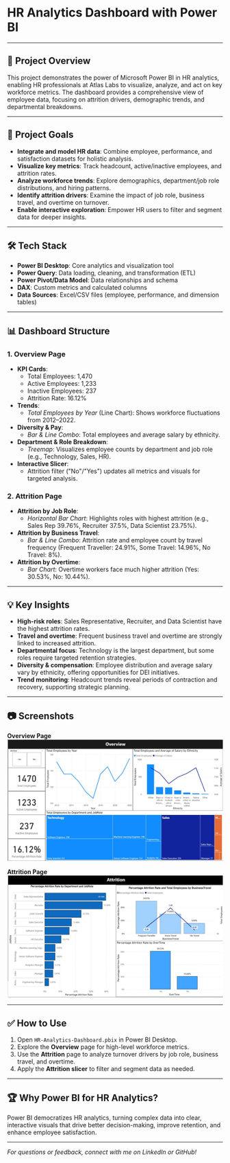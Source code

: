 # HR Analytics Dashboard with Power BI
---

## 🚀 Project Overview

This project demonstrates the power of Microsoft Power BI in HR analytics, enabling HR professionals at Atlas Labs to visualize, analyze, and act on key workforce metrics. The dashboard provides a comprehensive view of employee data, focusing on attrition drivers, demographic trends, and departmental breakdowns.

---

## 🎯 Project Goals

- **Integrate and model HR data**: Combine employee, performance, and satisfaction datasets for holistic analysis.
- **Visualize key metrics**: Track headcount, active/inactive employees, and attrition rates.
- **Analyze workforce trends**: Explore demographics, department/job role distributions, and hiring patterns.
- **Identify attrition drivers**: Examine the impact of job role, business travel, and overtime on turnover.
- **Enable interactive exploration**: Empower HR users to filter and segment data for deeper insights.

---

## 🛠️ Tech Stack

- **Power BI Desktop**: Core analytics and visualization tool
- **Power Query**: Data loading, cleaning, and transformation (ETL)
- **Power Pivot/Data Model**: Data relationships and schema
- **DAX**: Custom metrics and calculated columns
- **Data Sources**: Excel/CSV files (employee, performance, and dimension tables)

---

## 📊 Dashboard Structure

### 1. Overview Page

- **KPI Cards**:  
  - Total Employees: 1,470  
  - Active Employees: 1,233  
  - Inactive Employees: 237  
  - Attrition Rate: 16.12%
- **Trends**:  
  - *Total Employees by Year* (Line Chart): Shows workforce fluctuations from 2012–2022.
- **Diversity & Pay**:  
  - *Bar & Line Combo*: Total employees and average salary by ethnicity.
- **Department & Role Breakdown**:  
  - *Treemap*: Visualizes employee counts by department and job role (e.g., Technology, Sales, HR).
- **Interactive Slicer**:  
  - Attrition filter ("No"/"Yes") updates all metrics and visuals for targeted analysis.

### 2. Attrition Page

- **Attrition by Job Role**:  
  - *Horizontal Bar Chart*: Highlights roles with highest attrition (e.g., Sales Rep 39.76%, Recruiter 37.5%, Data Scientist 23.75%).
- **Attrition by Business Travel**:  
  - *Bar & Line Combo*: Attrition rate and employee count by travel frequency (Frequent Traveller: 24.91%, Some Travel: 14.96%, No Travel: 8%).
- **Attrition by Overtime**:  
  - *Bar Chart*: Overtime workers face much higher attrition (Yes: 30.53%, No: 10.44%).

---

## 💡 Key Insights

- **High-risk roles**: Sales Representative, Recruiter, and Data Scientist have the highest attrition rates.
- **Travel and overtime**: Frequent business travel and overtime are strongly linked to increased attrition.
- **Departmental focus**: Technology is the largest department, but some roles require targeted retention strategies.
- **Diversity & compensation**: Employee distribution and average salary vary by ethnicity, offering opportunities for DEI initiatives.
- **Trend monitoring**: Headcount trends reveal periods of contraction and recovery, supporting strategic planning.

---

## 📷 Screenshots

**Overview Page**  
![Overview](./screenshots/overview.jpg)

**Attrition Page**  
![Attrition](./screenshots/attrition.jpg)

---

## ✅ How to Use

1. Open `HR-Analytics-Dashboard.pbix` in Power BI Desktop.
2. Explore the **Overview** page for high-level workforce metrics.
3. Use the **Attrition** page to analyze turnover drivers by job role, business travel, and overtime.
4. Apply the **Attrition slicer** to filter and segment data as needed.

---

## 🏆 Why Power BI for HR Analytics?

Power BI democratizes HR analytics, turning complex data into clear, interactive visuals that drive better decision-making, improve retention, and enhance employee satisfaction.

---

*For questions or feedback, connect with me on LinkedIn or GitHub!*
